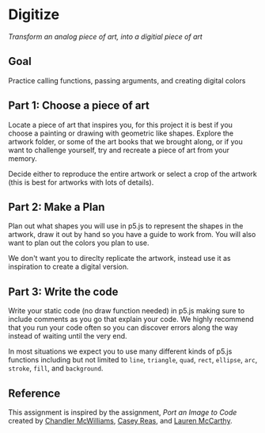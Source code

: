 # Digitize
_Transform an analog piece of art, into a digitial piece of art_

## Goal
Practice calling functions, passing arguments, and creating digital colors

## Part 1: Choose a piece of art
Locate a piece of art that inspires you, for this project it is best if you choose a painting or drawing with geometric like shapes. Explore the artwork folder, or some of the art books that we brought along, or if you want to challenge yourself, try and recreate a piece of art from your memory.

Decide either to reproduce the entire artwork or select a crop of the artwork (this is best for artworks with lots of details).

## Part 2: Make a Plan
Plan out what shapes you will use in p5.js to represent the shapes in the artwork, draw it out by hand so you have a guide to work from. You will also want to plan out the colors you plan to use.

We don't want you to direclty replicate the artwork, instead use it as inspiration to create a digital version.

## Part 3: Write the code
Write your static code (no draw function needed) in p5.js making sure to include comments as you go that explain your code. We highly recommend that you run your code often so you can discover errors along the way instead of waiting until the very end.

In most situations we expect you to use many different kinds of p5.js functions including but not limited to `line`, `triangle`, `quad`, `rect`, `ellipse`, `arc`, `stroke`, `fill`, and `background`. 

## Reference
This assignment is inspired by the assignment, _Port an Image to Code_ created by [Chandler McWilliams](http://chandlermcwilliams.com/), [Casey Reas](http://reas.com/), and [Lauren McCarthy](http://lauren-mccarthy.com/).